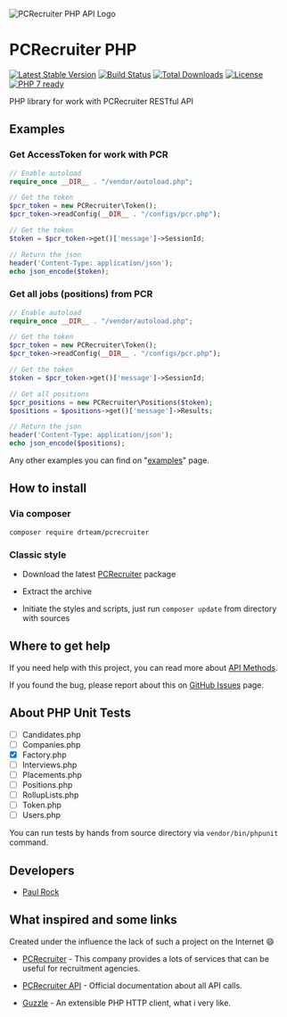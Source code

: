 ![PCRecruiter PHP API Logo](http://drteam.rocks/images/pcrecruter/prc_api.png)

# PCRecruiter PHP

[![Latest Stable Version](https://poser.pugx.org/drteam/pcrecruiter/v/stable)](https://packagist.org/packages/drteam/pcrecruiter)
[![Build Status](https://travis-ci.org/DrTeamRocks/pcrecruiter.svg?branch=master)](https://travis-ci.org/DrTeamRocks/pcrecruiter)
[![Total Downloads](https://poser.pugx.org/drteam/pcrecruiter/downloads)](https://packagist.org/packages/drteam/pcrecruiter)
[![License](https://poser.pugx.org/drteam/pcrecruiter/license)](https://packagist.org/packages/drteam/pcrecruiter)
[![PHP 7 ready](https://php7ready.timesplinter.ch/DrTeamRocks/pcrecruiter/master/badge.svg)](https://travis-ci.org/DrTeamRocks/pcrecruiter)

PHP library for work with PCRecruiter RESTful API

## Examples

### Get AccessToken for work with PCR 

```php
// Enable autoload
require_once __DIR__ . "/vendor/autoload.php";

// Get the token
$pcr_token = new PCRecruiter\Token();
$pcr_token->readConfig(__DIR__ . "/configs/pcr.php");

// Get the token
$token = $pcr_token->get()['message']->SessionId;

// Return the json
header('Content-Type: application/json');
echo json_encode($token);
```

### Get all jobs (positions) from PCR 

```php
// Enable autoload
require_once __DIR__ . "/vendor/autoload.php";

// Get the token
$pcr_token = new PCRecruiter\Token();
$pcr_token->readConfig(__DIR__ . "/configs/pcr.php");

// Get the token
$token = $pcr_token->get()['message']->SessionId;

// Get all positions
$pcr_positions = new PCRecruiter\Positions($token);
$positions = $positions->get()['message']->Results;

// Return the json
header('Content-Type: application/json');
echo json_encode($positions);
```

Any other examples you can find on "[examples](https://github.com/DrTeamRocks/pcrecruiter-examples)" page.

## How to install

### Via composer

`composer require drteam/pcrecruiter`

### Classic style

* Download the latest [PCRecruiter](https://github.com/DrTeamRocks/pcrecruiter/releases) package

* Extract the archive

* Initiate the styles and scripts, just run `composer update` from directory with sources

## Where to get help

If you need help with this project, you can read more about [API Methods](https://github.com/DrTeamRocks/pcrecruiter/wiki/API-methods). 

If you found the bug, please report about this on [GitHub Issues](https://github.com/DrTeamRocks/pcrecruiter/issues) page.

## About PHP Unit Tests

* [ ] Candidates.php
* [ ] Companies.php
* [x] Factory.php
* [ ] Interviews.php
* [ ] Placements.php
* [ ] Positions.php
* [ ] RollupLists.php
* [ ] Token.php
* [ ] Users.php

You can run tests by hands from source directory via `vendor/bin/phpunit` command. 

## Developers

* [Paul Rock](https://github.com/EvilFreelancer)

## What inspired and some links

Created under the influence the lack of such a project on the Internet :smile:

* [PCRecruiter](https://www.pcrecruiter.net/) - This company provides a lots of services that can be useful for recruitment agencies.

* [PCRecruiter API](https://www.pcrecruiter.net/apidocs_v2/) - Official documentation about all API calls.

* [Guzzle](https://github.com/guzzle/guzzle) - An extensible PHP HTTP client, what i very like.

